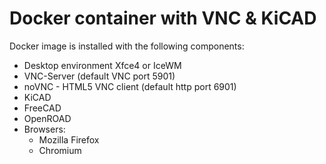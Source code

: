 # Docker container with VNC & KiCAD

Docker image is installed with the following components:
* Desktop environment Xfce4 or IceWM
* VNC-Server (default VNC port 5901)
* noVNC - HTML5 VNC client (default http port 6901)
* KiCAD
* FreeCAD
* OpenROAD
* Browsers:
    * Mozilla Firefox
    * Chromium
